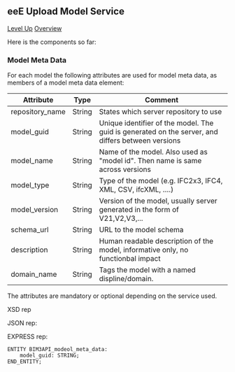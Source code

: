 ## eeE Upload Model Service ##

[Level Up](../README.md)
[Overview](./README.md)

Here is the components so far:

### Model Meta Data

For each model the following attributes are used for model meta data, as members of a model meta data element:
 
 Attribute   | Type | Comment |
-------------|------|---------|
repository_name |String| States which server repository to use
model_guid	 |String|Unique identifier of the model. The guid is generated on the server, and differs between versions
model_name	 |String|Name of the model. Also used as "model id". Then name is same across versions
model_type	 |String|Type of the model (e.g. IFC2x3, IFC4, XML, CSV, ifcXML, ….) 
model_version|String|Version of the model, usually server generated in the form of V21,V2,V3,...
schema_url	 |String|URL to the model schema
description  |String|Human readable description of the model, informative only, no functionbal impact
domain_name  |String|Tags the model with a named displine/domain. 

The attributes are mandatory or optional depending on the service used.


XSD rep

JSON rep:

EXPRESS rep:
```
ENTITY BIM3API_modeol_meta_data:
	model_guid: STRING;
END_ENTITY;
```

